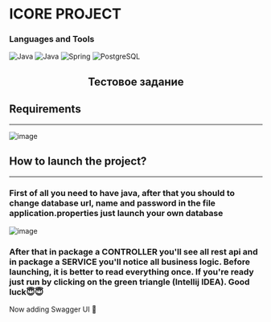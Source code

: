 # ICORE PROJECT

### Languages and Tools
![Java](https://img.shields.io/badge/-Java-090909?style=for-the-badge&logo=java&logoColor=f89820)
![Java](https://img.shields.io/badge/-RestApi-090909?style=for-the-badge&logo={}&logoColor=f89820)
![Spring](https://img.shields.io/badge/-SpringBoot-090909?style=for-the-badge&logo=spring)
![PostgreSQL](https://img.shields.io/badge/-PostgreSQL-090909?style=for-the-badge&logo=PostgreSQL&logoColor=2a9df4)

<h2 align="center">Тестовое задание</h2>

## Requirements
<hr>

![image](https://user-images.githubusercontent.com/51040580/156698317-841f1246-d941-4dad-8a26-cf4af5810384.png)

## How to launch the project?
<hr>

### First of all you need to have java, after that you should to change database url, name and password in the file application.properties just launch your own database
![image](https://user-images.githubusercontent.com/51040580/156698600-c1c421e6-20a8-401e-8440-7ce2b69b2cab.png)
### After that in package a CONTROLLER you'll see all rest api and in package a SERVICE you'll notice all business logic. Before launching, it is better to read everything once. If you're ready just run by clicking on the green triangle (Intellij IDEA). Good luck😇😇

Now adding Swagger UI 🙂
